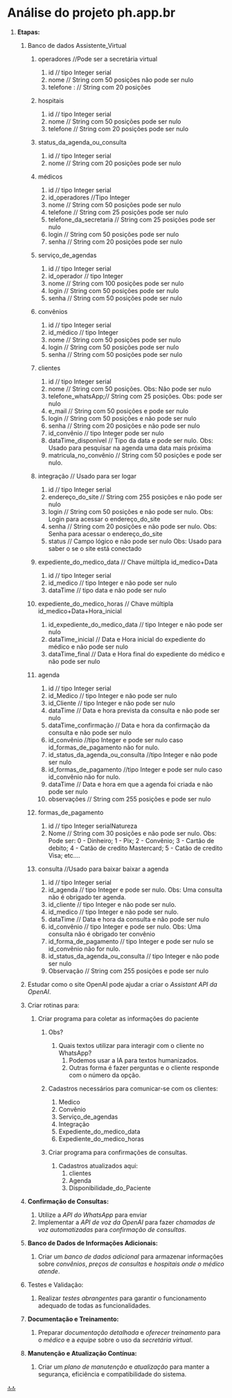 <div class="header" id="myHeader">
  <div class="navbar" w3-include-html="/menu.inc"> </div>
</div>
<div class="title"><script> document.write(document.title);</script></div>  
<main>
<!-- markdownlint-disable-next-line -->
<span id="topo"><span>

# Análise do projeto ph.app.br

1. **Etapas:**
   1. Banco de dados Assistente_Virtual
      1. operadores //Pode ser a secretária virtual
         1. id // tipo Integer serial
         2. nome // String com 50 posições não pode ser nulo
         3. telefone : // String com 20 posições

      2. hospitais
         1. id // tipo Integer serial
         2. nome // String com 50 posições pode ser nulo
         3. telefone // String com 20 posições pode ser nulo

      3. status_da_agenda_ou_consulta
         1. id // tipo Integer serial
         2. nome // String com 20 posições pode ser nulo

      4. médicos
         1. id // tipo Integer serial
         2. id_operadores //Tipo Integer
         3. nome // String com 50 posições pode ser nulo
         4. telefone // String com 25 posições pode ser nulo
         5. telefone_da_secretaria // String com 25 posições pode ser nulo
         6. login // String com 50 posições pode ser nulo
         7. senha // String com 20 posições pode ser nulo

      5. serviço_de_agendas
         1. id // tipo Integer serial
         2. id_operador // tipo Integer
         3. nome // String com 100 posições pode ser nulo
         4. login // String com 50 posições pode ser nulo
         5. senha // String com 50 posições pode ser nulo

      6. convênios
         1. id  // tipo Integer serial
         2. id_médico // tipo Integer
         3. nome  // String com 50 posições pode ser nulo
         4. login // String com 50 posições pode ser nulo
         5. senha // String com 50 posições pode ser nulo

      7. clientes
         1. id // tipo Integer serial
         2. nome // String com 50 posições. Obs: Não pode ser nulo
         3. telefone_whatsApp;// String com 25 posições. Obs: pode ser nulo
         4. e_mail // String com 50 posições e pode ser nulo
         5. login  // String com 50 posições e não pode ser nulo
         6. senha  // String com 20 posições e não pode ser nulo
         7. id_convênio // tipo Integer pode ser nulo
         8. dataTime_disponível // Tipo da data e pode ser nulo. Obs: Usado para pesquisar na agenda uma data mais próxima
         9. matricula_no_convênio // String com 50 posições e pode ser nulo.

      8. integração // Usado para ser logar
         1. id // tipo Integer serial
         2. endereço_do_site // String com 255 posições e não pode ser nulo
         3. login // String com 50 posições e não pode ser nulo. Obs: Login para acessar o endereço_do_site
         4. senha // String com 20 posições e não pode ser nulo. Obs: Senha para acessar o endereço_do_site
         5. status // Campo lógico e não pode ser nulo Obs: Usado para saber o se o site está conectado

      9. expediente_do_medico_data // Chave múltipla id_medico+Data
         1. id // tipo Integer serial
         2. id_medico // tipo Integer  e não pode ser nulo
         3. dataTime // tipo data e não pode ser nulo

      10. expediente_do_medico_horas // Chave múltipla id_medico+Data+Hora_inicial
          1. id_expediente_do_medico_data // tipo Integer e não pode ser nulo
          2. dataTime_inicial // Data e Hora inicial  do expediente do médico e não pode ser nulo
          3. dataTime_final   // Data e Hora final do expediente do médico e não pode ser nulo

      11. agenda
          1. id // tipo Integer serial
          2. id_Medico // tipo Integer  e não pode ser nulo
          3. id_Cliente // tipo Integer  e não pode ser nulo
          4. dataTime  // Data e hora prevista da consulta e não pode ser nulo
          5. dataTime_confirmação // Data e hora da confirmação  da consulta e não pode ser nulo
          6. id_convênio //tipo Integer e pode ser nulo caso id_formas_de_pagamento não for nulo.
          7. id_status_da_agenda_ou_consulta //tipo Integer e não pode ser nulo
          8. id_formas_de_pagamento //tipo Integer e pode ser nulo caso id_convênio não for nulo.
          9. dataTime // Data e hora em que a agenda foi criada e não pode ser nulo
          10. observações // String com 255 posições e pode ser nulo

      12. formas_de_pagamento
          1. id // tipo Integer serialNatureza
          2. Nome // String com 30 posições e não pode ser nulo. Obs: Pode ser: 0 - Dinheiro; 1 - Pix; 2 - Convênio; 3 - Cartão de debito; 4 - Catão de credito Mastercard; 5 - Catão de credito Visa;  etc....

      13. consulta //Usado para baixar baixar a agenda
          1. id // tipo Integer serial
          2. id_agenda  // tipo Integer e pode ser nulo. Obs: Uma consulta não é obrigado ter agenda.
          3. id_cliente // tipo Integer e não pode ser nulo.
          4. id_medico  // tipo Integer e não pode ser nulo.
          5. dataTime   // Data e hora da consulta e não pode ser nulo
          6. id_convênio // tipo Integer e pode ser nulo. Obs: Uma consulta não é obrigado ter convênio
          7. id_forma_de_pagamento // tipo Integer e pode ser nulo se id_convênio não for nulo.
          8. id_status_da_agenda_ou_consulta // tipo Integer e não pode ser nulo
          9. Observação // String com 255 posições e pode ser nulo

   2. Estudar como o site OpenAI pode ajudar a criar o  _Assistant API da OpenAI_.
   3. Criar rotinas para:
      1. Criar programa para coletar as informações do paciente
         1. Obs?
            1. Quais textos utilizar para interagir com o cliente no WhatsApp?
               1. Podemos usar a IA para textos humanizados.
               2. Outras forma é fazer perguntas e o cliente responde com o número da opção.

         2. Cadastros necessários para comunicar-se com os clientes:
            1. Medico
            2. Convênio
            3. Serviço_de_agendas
            4. Integração
            5. Expediente_do_medico_data
            6. Expediente_do_medico_horas
         3. Criar programa para confirmações de consultas.
            1. Cadastros atualizados aqui:
               1. clientes
               2. Agenda
               3. Disponibilidade_do_Paciente

   4. **Confirmação de Consultas:**
         1. Utilize a _API do WhatsApp_ para enviar 
         2. Implementar a _API de voz da OpenAI_ para fazer _chamadas de voz automatizadas_ para _confirmação de consultas_.

   5. **Banco de Dados de Informações Adicionais:**
         1. Criar um _banco de dados adicional_ para armazenar informações sobre _convênios_, _preços de consultas_ e _hospitais onde o médico atende_.

   6. Testes e Validação:
      1. Realizar _testes abrangentes_ para garantir o funcionamento adequado de todas as funcionalidades.

   7. **Documentação e Treinamento:**
      1. Preparar _documentação detalhada_ e _oferecer treinamento_ para o _médico_ e a _equipe_ sobre o uso da _secretária virtual_.

   8. **Manutenção e Atualização Contínua:**
       1. Criar um _plano de manutenção_ e _atualização_ para manter a segurança, eficiência e compatibilidade do sistema.

<!-- markdownlint-disable-next-line -->
</main>

[🔝🔝](#topo "Retorna ao topo")
